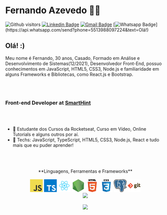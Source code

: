# Fernando Azevedo :man_technologist:


![Github visitors](https://komarev.com/ghpvc/?username=fernandoaz09&color=7159c0&style=flat-square)
[![Linkedin Badge](https://img.shields.io/badge/-LinkedIn-blue?style=flat-square&logo=Linkedin&logoColor=white&link=https://https://www.linkedin.com/in/azevedo-fernando/)](https://www.linkedin.com/in/azevedo-fernando/)
[![Gmail Badge](https://img.shields.io/badge/-Gmail-c14438?style=flat-square&logo=Gmail&logoColor=white&link=mailto:fsazevedo09@gmail.com)](mailto:fsazevedo09@gmail.com)
[![Whatsapp Badge](https://img.shields.io/badge/-Whatsapp-4CA143?style=flat-square&labelColor=4CA143&logo=whatsapp&logoColor=white&link=https://api.whatsapp.com/send?phone=5513988097224&text=Olá!)](https://api.whatsapp.com/send?phone=5513988097224&text=Olá!)

## Olá! :)

Meu nome é Fernando, 30 anos, Casado, Formado em Análise e Desenvolvimento de Sistemas(12/2021), Desenvolvedor Front-End, possuo conhecimentos em JavaScript, HTML5, CSS3, Node.js e familiaridade em alguns Frameworks e Bibliotecas, como React.js e Bootstrap. 

<br>
<br>
<h3> Front-end Developer at <a href="https://www.smarthint.co/">SmartHint</a></h3> 
<br>
<br>

- 🚀 Estudante dos Cursos da Rocketseat, Curso em Vídeo, Online Tutorials e alguns outros por aí.
- :purple_heart: Techs: JavaScript, TypeScript, HTML5, CSS3, Node.js, React e tudo mais que eu puder aprender!
<br>
<br>
<br>

<div align="center">
  **Linguagens, Ferramentas e Frameworks** 
  <br>
  <br>
  <img height="40" src="https://raw.githubusercontent.com/github/explore/80688e429a7d4ef2fca1e82350fe8e3517d3494d/topics/javascript/javascript.png">  <img height="40" src="https://raw.githubusercontent.com/github/explore/80688e429a7d4ef2fca1e82350fe8e3517d3494d/topics/typescript/typescript.png">  <img height="40" src="https://raw.githubusercontent.com/github/explore/80688e429a7d4ef2fca1e82350fe8e3517d3494d/topics/react/react.png">  <img height="40" src="https://raw.githubusercontent.com/github/explore/80688e429a7d4ef2fca1e82350fe8e3517d3494d/topics/nodejs/nodejs.png">  <img height="40" src="https://raw.githubusercontent.com/github/explore/80688e429a7d4ef2fca1e82350fe8e3517d3494d/topics/html/html.png">  <img height="40" src="https://raw.githubusercontent.com/github/explore/80688e429a7d4ef2fca1e82350fe8e3517d3494d/topics/css/css.png">  <img height="40" src="https://raw.githubusercontent.com/github/explore/80688e429a7d4ef2fca1e82350fe8e3517d3494d/topics/postgresql/postgresql.png">  <img height="40" src="https://raw.githubusercontent.com/github/explore/80688e429a7d4ef2fca1e82350fe8e3517d3494d/topics/git/git.png">
</div>

 <div align="center">
  <img height='180em' src="https://github-readme-stats.vercel.app/api?username=fernandoaz09&theme=github_dark&show_icons=true">
 </div>
 <br>
 <div align="center">
  <img height='180em' src="https://github-readme-stats.vercel.app/api/top-langs/?username=fernandoaz09&layout=compact&theme=github_dark">
 </div>  
